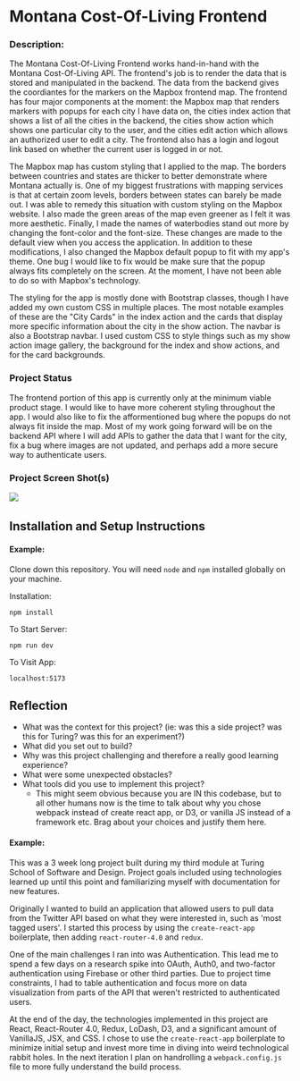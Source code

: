# Montana Cost-Of-Living Frontend

### Description:

The Montana Cost-Of-Living Frontend works hand-in-hand with the Montana Cost-Of-Living API. The frontend's job is to render the data that is stored and manipulated in the backend. The data from the backend gives the coordiantes for the markers on the Mapbox frontend map. The frontend has four major components at the moment: the Mapbox map that renders markers with popups for each city I have data on, the cities index action that shows a list of all the cities in the backend, the cities show action which shows one particular city to the user, and the cities edit action which allows an authorized user to edit a city. The frontend also has a login and logout link based on whether the current user is logged in or not.

The Mapbox map has custom styling that I applied to the map. The borders between countries and states are thicker to better demonstrate where Montana actually is. One of my biggest frustrations with mapping services is that at certain zoom levels, borders between states can barely be made out. I was able to remedy this situation with custom styling on the Mapbox website. I also made the green areas of the map even greener as I felt it was more aesthetic. Finally, I made the names of waterbodies stand out more by changing the font-color and the font-size. These changes are made to the default view when you access the application. In addition to these modifications, I also changed the Mapbox default popup to fit with my app's theme. One bug I would like to fix would be make sure that the popup always fits completely on the screen. At the moment, I have not been able to do so with Mapbox's technology.

The styling for the app is mostly done with Bootstrap classes, though I have added my own custom CSS in multiple places. The most notable examples of these are the "City Cards" in the index action and the cards that display more specific information about the city in the show action. The navbar is also a Bootstrap navbar. I used custom CSS to style things such as my show action image gallery, the background for the index and show actions, and for the card backgrounds.

### Project Status

The frontend portion of this app is currently only at the minimum viable product stage. I would like to have more coherent styling throughout the app. I would also like to fix the afformentioned bug where the popups do not always fit inside the map. Most of my work going forward will be on the backend API where I will add APIs to gather the data that I want for the city, fix a bug where images are not updated, and perhaps add a more secure way to authenticate users.

### Project Screen Shot(s)

<img src="https://i.postimg.cc/8PqpKXfX/Screen-Shot-2022-11-15-at-1-37-35-PM.png">

<img src="">

## Installation and Setup Instructions

#### Example:

Clone down this repository. You will need `node` and `npm` installed globally on your machine.

Installation:

`npm install`

To Start Server:

`npm run dev`

To Visit App:

`localhost:5173`

## Reflection

- What was the context for this project? (ie: was this a side project? was this for Turing? was this for an experiment?)
- What did you set out to build?
- Why was this project challenging and therefore a really good learning experience?
- What were some unexpected obstacles?
- What tools did you use to implement this project?
  - This might seem obvious because you are IN this codebase, but to all other humans now is the time to talk about why you chose webpack instead of create react app, or D3, or vanilla JS instead of a framework etc. Brag about your choices and justify them here.

#### Example:

This was a 3 week long project built during my third module at Turing School of Software and Design. Project goals included using technologies learned up until this point and familiarizing myself with documentation for new features.

Originally I wanted to build an application that allowed users to pull data from the Twitter API based on what they were interested in, such as 'most tagged users'. I started this process by using the `create-react-app` boilerplate, then adding `react-router-4.0` and `redux`.

One of the main challenges I ran into was Authentication. This lead me to spend a few days on a research spike into OAuth, Auth0, and two-factor authentication using Firebase or other third parties. Due to project time constraints, I had to table authentication and focus more on data visualization from parts of the API that weren't restricted to authenticated users.

At the end of the day, the technologies implemented in this project are React, React-Router 4.0, Redux, LoDash, D3, and a significant amount of VanillaJS, JSX, and CSS. I chose to use the `create-react-app` boilerplate to minimize initial setup and invest more time in diving into weird technological rabbit holes. In the next iteration I plan on handrolling a `webpack.config.js` file to more fully understand the build process.
